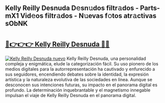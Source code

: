 ## Kelly Reilly Desnuda D𝚎sn𝚞dos filtr𝚊dos - Parts-mX1 Vid𝚎os filtr𝚊dos - N𝚞evas f𝚘tos atr𝚊ctivas sObNK

# <h2><a href="http://mbd2qsg.tromn.icu/?c=Kelly+Reilly+Desnuda">🔗👉👉👉 Kelly Reilly Desnuda 🔗🔗</a></h2>

[![Kelly Reilly Desnuda nuevo](https://i.imgur.com/pEAQMta.gif)](http://mbd2qsg.tromn.icu/?c=Kelly+Reilly+Desnuda)
Kelly Reilly Desnuda, una personalidad compleja y enigmática, elude la categorización fácil. Su uso pionero de los medios digitales para la autorrepresentación ha cautivado y enfurecido a sus seguidores, encendiendo debates sobre la identidad, la expresión artística y la naturaleza evolutiva de las sociedades en línea. Aunque se desconocen sus intenciones futuras, su impacto en el panorama digital es profundo. La determinación inquebrantable y el magnetismo innegable impulsan el viaje de Kelly Reilly Desnuda en el panorama digital.
